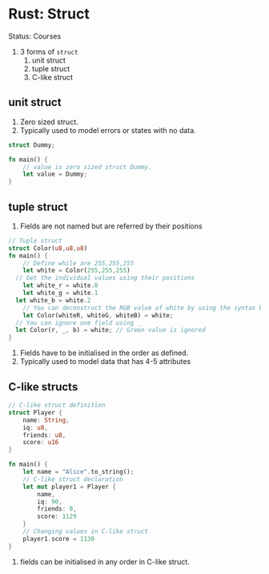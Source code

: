 # Rust: Struct

Status: Courses

1. 3 forms of `struct`
    1. unit struct
    2. tuple struct 
    3. C-like struct

## unit struct

1. Zero sized struct.
2. Typically used to model errors or states with no data. 

```rust
struct Dummy; 

fn main() {
	// value is zero sized struct Dummy.
	let value = Dummy;
}
```

## tuple struct

1. Fields are not named but are referred by their positions 

```rust
// Tuple struct 
struct Color(u8,u8,u8)
fn main() {
	// Define while are 255,255,255
	let white = Color(255,255,255) 
  // Get the individual values using their positions 
	let white_r = white.0
	let white_g = white.1
  let white_b = white.2
	// You can deconstruct the RGB value of white by using the syntax below
	let Color(whiteR, whiteG, whiteB) = white;
  // You can ignore one field using _ 
  let Color(r, _, b) = white; // Green value is ignored
}
```

1. Fields have to be initialised in the order as defined. 
2. Typically used to model data that has 4-5 attributes 

## C-like structs

```rust
// C-like struct definition 
struct Player {
	name: String,
	iq: u8,
	friends: u8,
	score: u16
}

fn main() {
	let name = "Alice".to_string();
	// C-like struct declaration 
	let mut player1 = Player {
		name,
		iq: 90,
		friends: 0,
		score: 1129
	}
	// Changing values in C-like struct 
	player1.score = 1130
}
```

1. fields can be initialised in any order in C-like struct.